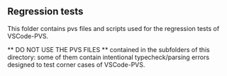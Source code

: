 ## Regression tests
This folder contains pvs files and scripts used for the regression tests of VSCode-PVS. 

** DO NOT USE THE PVS FILES ** contained in the subfolders of this directory: some of them contain intentional typecheck/parsing errors designed to test corner cases of VSCode-PVS.
